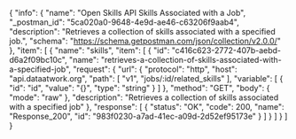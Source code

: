 {
  "info": {
    "name": "Open Skills API Skills Associated with a Job",
    "_postman_id": "5ca020a0-9648-4e9d-ae46-c63206f9aab4",
    "description": "Retrieves a collection of skills associated with a specified job.",
    "schema": "https://schema.getpostman.com/json/collection/v2.0.0/"
  },
  "item": [
    {
      "name": "skills",
      "item": [
        {
          "id": "c416c623-2772-407b-aebd-d6a2f09bc10c",
          "name": "retrieves-a-collection-of-skills-associated-with-a-specified-job",
          "request": {
            "url": {
              "protocol": "http",
              "host": "api.dataatwork.org",
              "path": [
                "v1",
                "jobs/:id/related_skills"
              ],
              "variable": [
                {
                  "id": "id",
                  "value": "{}",
                  "type": "string"
                }
              ]
            },
            "method": "GET",
            "body": {
              "mode": "raw"
            },
            "description": "Retrieves a collection of skills associated with a specified job"
          },
          "response": [
            {
              "status": "OK",
              "code": 200,
              "name": "Response_200",
              "id": "983f0230-a7ad-41ec-a09d-2d52ef95173e"
            }
          ]
        }
      ]
    }
  ]
}